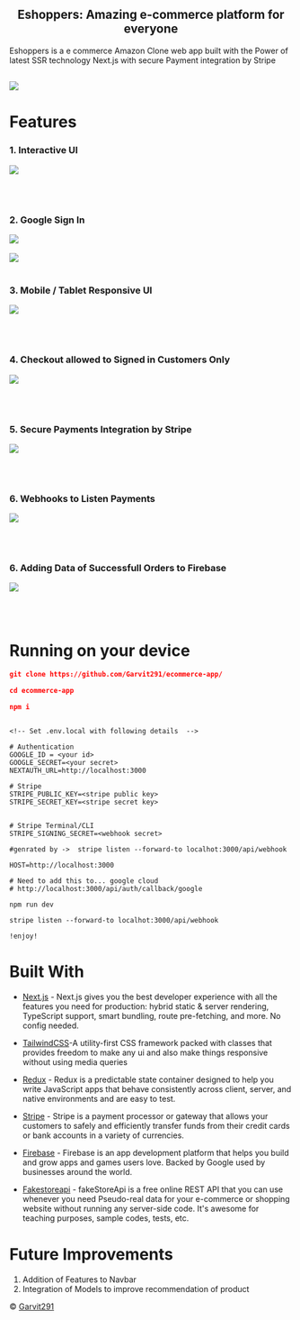 <h2 align="center">
    Eshoppers: Amazing e-commerce platform for everyone
 </h2>

Eshoppers is a e commerce Amazon Clone web app built with the Power of latest SSR technology Next.js
with secure Payment integration by Stripe

## ![](https://github.com/Garvit291/ecommerce-app/blob/main/public/screenshots/view.PNG?raw=true)



# Features

### 1. Interactive UI 

![](https://github.com/Garvit291/ecommerce-app/blob/main/public/screenshots/sucessfull%20order.PNG?raw=true)

<br></br>

### 2. Google Sign In
![](https://github.com/Garvit291/ecommerce-app/blob/main/public/screenshots/sign%20in%20button.PNG?raw=true)
    <br></br>
![](https://github.com/Garvit291/ecommerce-app/blob/main/public/screenshots/google%20sign%20in.PNG?raw=true)
<br></br>
    
### 3. Mobile / Tablet Responsive UI
 ![](https://github.com/Garvit291/ecommerce-app/blob/main/public/screenshots/responsive.PNG?raw=true) 

<br></br>

### 4. Checkout allowed to Signed in Customers Only
![](https://github.com/Garvit291/ecommerce-app/blob/main/public/screenshots/checkoutWithUser.PNG?raw=true)

<br></br>

### 5. Secure Payments Integration by Stripe
![](https://github.com/Garvit291/ecommerce-app/blob/main/public/screenshots/Payment.PNG?raw=true)

<br></br>

### 6. Webhooks to Listen Payments 
![](https://github.com/Garvit291/ecommerce-app/blob/main/public/screenshots/Webhooks.PNG?raw=true)

<br></br>

### 6. Adding Data of Successfull Orders to Firebase
![](https://github.com/Garvit291/ecommerce-app/blob/main/public/screenshots/firebase.PNG?raw=true)

<br></br>

# Running on your device 

```json
git clone https://github.com/Garvit291/ecommerce-app/

cd ecommerce-app

npm i 

```
```

<!-- Set .env.local with following details  -->

# Authentication
GOOGLE_ID = <your id>
GOOGLE_SECRET=<your secret>
NEXTAUTH_URL=http://localhost:3000

# Stripe
STRIPE_PUBLIC_KEY=<stripe public key>
STRIPE_SECRET_KEY=<stripe secret key>


# Stripe Terminal/CLI
STRIPE_SIGNING_SECRET=<webhook secret>

#genrated by ->  stripe listen --forward-to localhot:3000/api/webhook

HOST=http://localhost:3000

# Need to add this to... google cloud
# http://localhost:3000/api/auth/callback/google

```
```
npm run dev 

stripe listen --forward-to localhot:3000/api/webhook 

!enjoy!

```

# Built With


* [Next.js](https://nextjs.org/)  - Next.js gives you the best developer experience with all the features you need for production: hybrid static & server rendering, TypeScript support, smart bundling, route pre-fetching, and more. No config needed.

* [TailwindCSS](https://tailwindcss.com/)-A utility-first CSS framework packed with classes that provides freedom to make any ui and also make things responsive without using media queries

* [Redux](https://redux.js.org/) -  Redux is a predictable state container designed to help you write JavaScript apps that behave consistently across client, server, and native environments and are easy to test.

* [Stripe](https://stripe.com/in) - Stripe is a payment processor or gateway that allows your customers to safely and efficiently transfer funds from their credit cards or bank accounts in a variety of currencies.

* [Firebase](https://firebase.google.com/) - Firebase is an app development platform that helps you build and grow apps and games users love. Backed by Google used by businesses around the world.

* [Fakestoreapi](https://fakestoreapi.com/) - fakeStoreApi is a free online REST API that you can use whenever you need Pseudo-real data for your e-commerce or shopping website without running any server-side code. It's awesome for teaching purposes, sample codes, tests, etc.





# Future Improvements 
 1. Addition of Features to Navbar
 2. Integration of Models to improve recommendation of product


© [Garvit291](https://github.com/Garvit291)

